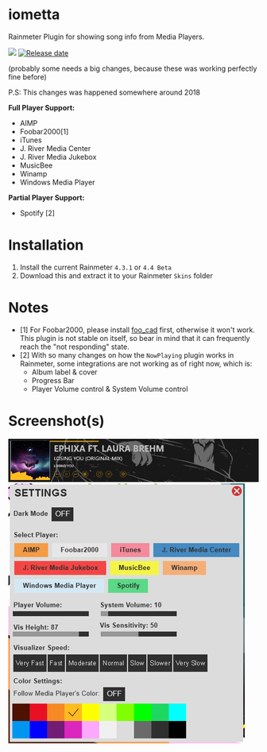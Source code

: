 # iometta
Rainmeter Plugin for showing song info from Media Players.

<a href="https://github.com/fralyx/iometta/releases/latest"><img src="https://img.shields.io/github/release/fralyx/iometta/all.svg?colorB=97CA00?label=version"></a>
[![Release date](https://img.shields.io/github/release-date/fralyx/iometta)](https://github.com/fralyx/iometta/releases/latest)

(probably some needs a big changes, because these was working perfectly fine before)

P.S: This changes was happened somewhere around 2018

<b>Full Player Support:</b>
* AIMP
* Foobar2000[1]
* iTunes
* J. River Media Center
* J. River Media Jukebox
* MusicBee
* Winamp
* Windows Media Player

<b>Partial Player Support:</b>
* Spotify [2]

# Installation
1. Install the current Rainmeter ```4.3.1``` or ```4.4 Beta```
2. Download this and extract it to your Rainmeter ```Skins``` folder

# Notes
* [1] For Foobar2000, please install [foo_cad](http://www.dropwizard.io/1.0.2/docs/) first, otherwise it won't work. This plugin is not stable on itself, so bear in mind that it can frequently reach the "not responding" state.
* [2] With so many changes on how the ```NowPlaying``` plugin works in Rainmeter, some integrations are not working as of right now, which is:
  * Album label & cover
  * Progress Bar
  * Player Volume control & System Volume control

# Screenshot(s)
![iometta](https://github.com/aircatcher/iometta/blob/master/screenshots/main.png)
![Settings](https://github.com/aircatcher/iometta/blob/master/screenshots/settings.png)
